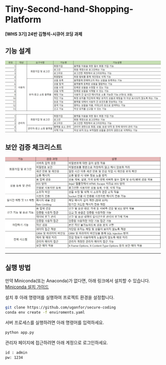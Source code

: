 # Tiny-Second-hand-Shopping-Platform  
**[WHS 3기] 24반 김형석-시큐어 코딩 과제**

## 기능 설계
![](img/1.JPG)

## 보안 검증 체크리스트
![](img/2.JPG)

---

## 실행 방법

만약 Miniconda(또는 Anaconda)가 없다면, 아래 링크에서 설치할 수 있습니다.  
[Miniconda 설치 가이드](https://docs.anaconda.com/free/miniconda/index.html)

설치 후 아래 명령어를 실행하여 프로젝트 환경을 설정합니다.

```bash
git clone https://github.com/ugonfor/secure-coding
conda env create -f enviroments.yaml
```


서버 프로세스를 실행하려면 아래 명령어를 입력하세요.

```bash
python app.py
```
관리자 페이지에 접근하려면 아래 계정으로 로그인하세요.

```
id : admin
pw: 1234
```
